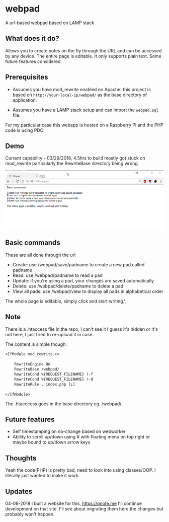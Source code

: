 # webpad
A url-based webpad based on LAMP stack

## What does it do?
Allows you to create notes on the fly through the URL and can be accessed by any device. The entire page is editable. It only supports plain text. Some future features considered.

## Prerequisites
* Assumes you have mod_rewrite enabled on Apache, this project is based on ```http://your-local-ip/webpad/``` as the base directory of application.

* Assumes you have a LAMP stack setup and can import the ```webpad.sql``` file.

For my particular case this webapp is hosted on a Raspberry Pi and the PHP code is using PDO.

## Demo

Current capability - 03/29/2018, 4.5hrs to build mostly got stuck on mod_rewrite particularly the RewriteBase directory being wrong.

![webpad basic CRUD capability first version](https://raw.githubusercontent.com/jdc-cunningham/webpad/master/webpad-basic-crud-demo-smaller.gif)

## Basic commands

These are all done through the url

* Create: use /webpad/save/padname to create a new pad called padname
* Read: use /webpad/padname to read a pad
* Update: if you're using a pad, your changes are saved automatically
* Delete: use /webpad/delete/padname to delete a pad
* View all pads: use /webpad/view to display all pads in alphabetical order

The whole page is editable, simply click and start writing.';

## Note

There is a .htaccess file in the repo, I can't see it I guess it's hidden or it's not here, I just tried to re-upload it in case.

The content is simple though:
```
<IfModule mod_rewrite.c>

    RewriteEngine On
    RewriteBase /webpad/
    RewriteCond %{REQUEST_FILENAME} !-f
    RewriteCond %{REQUEST_FILENAME} !-d
    RewriteRule . index.php [L]

</IfModule>
```
The .htacccess goes in the base directory eg. /webpad/

## Future features

* Self timestamping on no-change based on webworker
* Ability to scroll up/down using # with floating menu on top right or maybe bound to up/down arrow keys

## Thoughts

Yeah the code(PHP) is pretty bad, need to look into using classes/OOP. I literally just wanted to make it work.

## Updates

04-08-2018 I built a website for this, https://qnote.me
I'll continue development on that site. I'll see about migrating them here the changes but probably won't happen.
